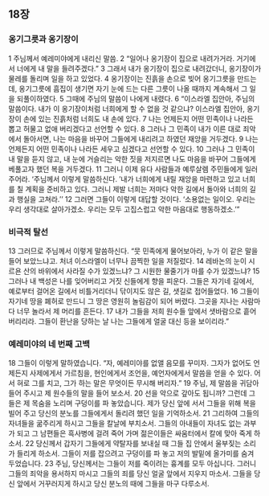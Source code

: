 ## 18장
### 옹기그릇과  옹기장이
1 주님께서 예레미야에게 내리신 말씀.
2 “일어나 옹기장이 집으로 내려가거라. 거기에서 너에게 내 말을 들려주겠다.”
3 그래서 내가 옹기장이 집으로 내려갔더니, 옹기장이가 물레를 돌리며 일을 하고 있었다.
4 옹기장이는 진흙을 손으로 빚어 옹기그릇을 만드는데, 옹기그릇에 흠집이 생기면 자기 눈에 드는 다른 그릇이 나올 때까지 계속해서 그 일을 되풀이하였다.
5 그때에 주님의 말씀이 나에게 내렸다.
6 “이스라엘 집안아, 주님의 말씀이다. 내가 이 옹기장이처럼 너희에게 할 수 없을 것 같으냐? 이스라엘 집안아, 옹기장이 손에 있는 진흙처럼 너희도 내 손에 있다.
7 나는 언제든지 어떤 민족이나 나라든 뽑고 허물고 없애 버리겠다고 선언할 수 있다.
8 그러나 그 민족이 내가 이른 대로 죄악에서 돌아서면, 나는 마음을 바꾸어 그들에게 내리려고 하였던 재앙을 거두겠다.
9 나는 언제든지 어떤 민족이나 나라든 세우고 심겠다고 선언할 수 있다.
10 그러나 그 민족이 내 말을 듣지 않고, 내 눈에 거슬리는 악한 짓을 저지르면 나도 마음을 바꾸어 그들에게 베풀고자 했던 복을 거두겠다.
11 그러니 이제 유다 사람들과 예루살렘 주민들에게 일러 주어라. ‘주님께서 이렇게 말씀하신다. ′내가 너희에게 내릴 재앙을 마련하고 있고 너희를 칠 계획을 준비하고 있다. 그러니 제발 너희는 저마다 악한 길에서 돌아와 너희의 길과 행실을 고쳐라.′’
12 그러면 그들이 이렇게 대답할 것이다. ‘소용없는 일이오. 우리는 우리 생각대로 살아가겠소. 우리는 모두 고집스럽고 악한 마음대로 행동하겠소.’”
### 비극적 탈선
13 그러므로 주님께서 이렇게 말씀하신다. “뭇 민족에게 물어보아라, 누가 이 같은 말을 들어 보았느냐고. 처녀 이스라엘이 너무나 끔찍한 일을 저질렀다.
14 레바논의 눈이 시르욘 산의 바위에서 사라질 수가 있겠느냐? 그 시원한 물줄기가 마를 수가 있겠느냐?
15 그러나 내 백성은 나를 잊어버리고 거짓 신들에게 향을 피운다. 그들은 자기네 길에서, 예로부터 걸어온 길에서 비틀거리더니 닦이지도 않은 길, 샛길로 접어들었다.
16 그들이 자기네 땅을 폐허로 만드니 그 땅은 영원히 놀림감이 되어 버렸다. 그곳을 지나는 사람마다 너무 놀라서 제 머리를 흔든다.
17 내가 그들을 저희 원수들 앞에서 샛바람으로 흩어 버리리라. 그들이 환난을 당하는 날 나는 그들에게 얼굴 대신 등을 보이리라.”
### 예레미야의 네 번째 고백
18 그들이 이렇게 말하였습니다. “자, 예레미야를 없앨 음모를 꾸미자. 그자가 없어도 언제든지 사제에게서 가르침을, 현인에게서 조언을, 예언자에게서 말씀을 얻을 수 있다. 어서 혀로 그를 치고, 그가 하는 말은 무엇이든 무시해 버리자.”
19 주님, 제 말씀을 귀담아들어 주시고 제 원수들의 말을 들어 보소서.
20 선을 악으로 갚아도 됩니까? 그런데 그들은 제 목숨을 노리며 구덩이를 파 놓았습니다. 제가 당신 앞에 서서 그들을 위해 복을 빌어 주고 당신의 분노를 그들에게서 돌리려 했던 일을 기억하소서.
21 그리하여 그들의 자녀들을 굶주리게 하시고 그들을 칼날에 부치소서. 그들의 아내들이 자녀도 없는 과부가 되고 그 남편들은 흑사병에 걸려 죽어 가며 젊은이들은 싸움터에서 칼에 맞아 죽게 하소서.
22 당신께서 갑자기 그들에게 약탈자를 보내실 때 그들 집 안에서 울부짖는 소리가 들리게 하소서. 그들이 저를 잡으려고 구덩이를 파 놓고 저의 발밑에 올가미를 숨겨 두었습니다.
23 주님, 당신께서는 그들이 저를 죽이려는 흉계를 모두 아십니다. 그러니 그들의 죄악을 용서하지 마시고 그들의 죄를 당신 얼굴 앞에서 지우지 마소서. 그들을 당신 앞에서 거꾸러지게 하시고 당신 분노의 때에 그들을 마구 다루소서.

